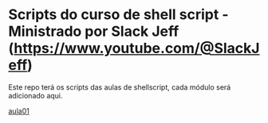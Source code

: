 # Scripts do curso de shell script - Ministrado por Slack Jeff (https://www.youtube.com/@SlackJeff)

Este repo terá os scripts das aulas de shellscript, cada módulo será adicionado aqui.


[aula01](aula01/aula01.sh)
